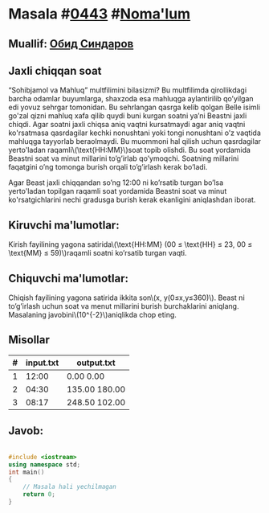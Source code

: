 
<h1>Masala #<a href="https://robocontest.uz/tasks/0443">0443</a> #<a href="https://robocontest.uz/tasks?category=1">Noma'lum</a></h1>
<h2> Muallif: <a href="https://robocontest.uz/profile/thecr4sh">Обид Синдаров</a></h2>
<h2>Jaxli chiqqan soat</h2>
<p>“Sohibjamol va Mahluq” multfilimini bilasizmi?
Bu multfilimda qirollikdagi barcha odamlar buyumlarga, shaxzoda esa mahluqga aylantirilib qo’yilgan edi yovuz sehrgar tomonidan.
Bu sehrlangan qasrga kelib qolgan Belle isimli go'zal qizni mahluq xafa qilib quydi buni kurgan soatni ya’ni Beastni jaxli chiqdi. Agar soatni jaxli chiqsa aniq vaqtni kursatmaydi agar aniq vaqtni ko'rsatmasa qasrdagilar kechki nonushtani yoki tongi nonushtani o’z vaqtida mahluqga tayyorlab beraolmaydi.
Bu muommoni hal qilish uchun qasrdagilar yerto'ladan raqamli\(\text{HH:MM}\)soat topib olishdi. Bu soat yordamida Beastni soat va minut millarini to’g’irlab qo’ymoqchi.
Soatning millarini faqatgini o’ng tomonga burish orqali to’g’irlash kerak bo’ladi.

Agar Beast jaxli chiqqandan so’ng 12:00 ni ko’rsatib turgan bo’lsa yerto'ladan topilgan raqamli soat yordamida Beastni soat va minut ko'rsatgichlarini nechi gradusga burish kerak ekanligini aniqlashdan iborat.</p>
<h2>Kiruvchi ma'lumotlar:</h2>
<p>Kirish fayilining yagona satirida\(\text{HH:MM}  (00 ≤ \text{HH} ≤ 23, 00 ≤ \text{MM} ≤ 59)\)raqamli soatni ko’rsatib turgan vaqti.</p>
<h2>Chiquvchi ma'lumotlar:</h2>
<p>Chiqish fayilining yagona satirida ikkita son\(x, y(0≤x,y≤360)\). Beast ni to’g’irlash uchun soat va menut millarini burish burchaklarini aniqlang. Masalaning javobini\(10^{-2}\)aniqlikda chop eting.</p>
<h2>Misollar</h2>
<table>
    <thead>
        <tr>
            <th>#</th>
            <th>input.txt</th>
            <th>output.txt</th>
        </tr>
    </thead>
    <tbody>
            <tr>
                <td>1</td>
                <td>12:00</td>
                <td>0.00 0.00</td>
            </tr>
            <tr>
                <td>2</td>
                <td>04:30</td>
                <td>135.00 180.00</td>
            </tr>
            <tr>
                <td>3</td>
                <td>08:17</td>
                <td>248.50 102.00</td>
            </tr>
    </tbody>
    </table>
    
<h2>Javob:</h2>

######
```cpp
#include <iostream>
using namespace std;
int main()
{
    // Masala hali yechilmagan
    return 0;
}
```
